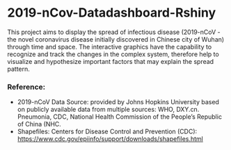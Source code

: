 # 2019-nCov-Datadashboard-Rshiny
This project aims to display the spread of infectious disease (2019-nCoV - the novel coronavirus disease initially discovered in Chinese city of Wuhan) through time and space. The interactive graphics have the capability to recognize and track the changes in the complex system, therefore help to visualize and hypothesize important factors that may explain the spread pattern. 
### Reference:
* 2019-nCoV Data Source: provided by Johns Hopkins University based on publicly available data from multiple sources: WHO, DXY.cn. Pneumonia, CDC, National Health Commission of the People’s Republic of China (NHC. 
* Shapefiles: Centers for Disease Control and Prevention (CDC): https://www.cdc.gov/epiinfo/support/downloads/shapefiles.html

